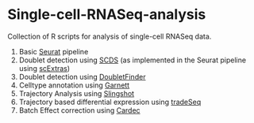 # Single-cell-RNASeq-analysis

Collection of R scripts for analysis of single-cell RNASeq data. 

1. Basic [Seurat](https://satijalab.org/seurat/) pipeline 
2. Doublet detection using [SCDS](https://github.com/kostkalab/scds) (as implemented in the Seurat pipeline using [scExtras](https://github.com/Morriseylab/scExtras))
3. Doublet detection using [DoubletFinder](https://github.com/chris-mcginnis-ucsf/DoubletFinder)
4. Celltype annotation using [Garnett](https://cole-trapnell-lab.github.io/garnett/docs/)
5. Trajectory Analysis using [Slingshot](https://www.bioconductor.org/packages/release/bioc/vignettes/slingshot/inst/doc/vignette.html)
6. Trajectory based differential expression using [tradeSeq](https://github.com/statOmics/tradeSeq)
7. Batch Effect correction using [Cardec](https://www.biorxiv.org/content/10.1101/2020.09.23.310003v1)
